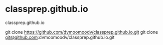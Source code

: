 # classprep.github.io
classprep.github.io  


git clone https://github.com/dvmoomoodv/classprep.github.io.git
git clone git@github.com:dvmoomoodv/classprep.github.io.git
